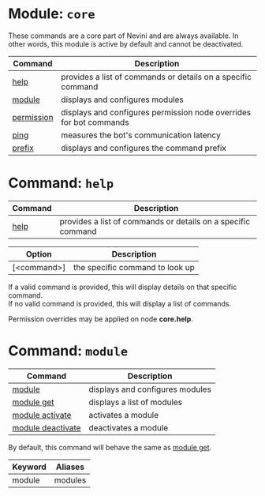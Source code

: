 # Module: `core`

These commands are a core part of Nevini and are always available. In other words, this module is active by default and cannot be deactivated.

Command                           | Description
----------------------------------|------------
[help](#command-help)             | provides a list of commands or details on a specific command
[module](#command-module)         | displays and configures modules
[permission](#command-permission) | displays and configures permission node overrides for bot commands
[ping](#command-ping)             | measures the bot's communication latency
[prefix](#command-prefix)         | displays and configures the command prefix

# Command: `help`

Command               | Description
----------------------|------------
[help](#command-help) | provides a list of commands or details on a specific command

Option          | Description
----------------|------------
\[\<command\>\] | the specific command to look up

If a valid command is provided, this will display details on that specific command.<br>
If no valid command is provided, this will display a list of commands.

Permission overrides may be applied on node **core.help**.

# Command: `module`

Command                                         | Description
------------------------------------------------|------------
[module](#command-module)                       | displays and configures modules
[module get](#command-module-get)               | displays a list of modules
[module activate](#command-module-activate)     | activates a module
[module deactivate](#command-module-deactivate) | deactivates a module

By default, this command will behave the same as [module get](#command-module-get).

Keyword | Aliases
--------|--------
module  | modules
